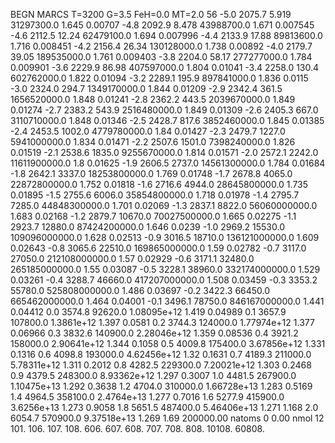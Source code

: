 BEGN
MARCS T=3200 G=3.5 FeH=0.0 MT=2.0
                  56
-5.0 2075.7 5.919 31297300.0 1.645 0.00707 
-4.8 2092.9 8.478 43988700.0 1.671 0.007545 
-4.6 2112.5 12.24 62479100.0 1.694 0.007996 
-4.4 2133.9 17.88 89813600.0 1.716 0.008451 
-4.2 2156.4 26.34 130128000.0 1.738 0.00892 
-4.0 2179.7 39.05 189535000.0 1.761 0.009403 
-3.8 2204.0 58.17 277277000.0 1.784 0.009901 
-3.6 2229.9 86.98 407597000.0 1.804 0.01041 
-3.4 2258.0 130.4 602762000.0 1.822 0.01094 
-3.2 2289.1 195.9 897841000.0 1.836 0.0115 
-3.0 2324.0 294.7 1349170000.0 1.844 0.01209 
-2.9 2342.4 361.5 1656520000.0 1.848 0.01241 
-2.8 2362.2 443.5 2039670000.0 1.849 0.01274 
-2.7 2383.2 543.9 2516480000.0 1.849 0.01309 
-2.6 2405.3 667.0 3110710000.0 1.848 0.01346 
-2.5 2428.7 817.6 3852460000.0 1.845 0.01385 
-2.4 2453.5 1002.0 4779780000.0 1.84 0.01427 
-2.3 2479.7 1227.0 5941000000.0 1.834 0.01471 
-2.2 2507.6 1501.0 7398240000.0 1.826 0.01519 
-2.1 2538.6 1835.0 9255670000.0 1.814 0.01571 
-2.0 2572.1 2242.0 11611900000.0 1.8 0.01625 
-1.9 2606.5 2737.0 14561300000.0 1.784 0.01684 
-1.8 2642.1 3337.0 18253800000.0 1.769 0.01748 
-1.7 2678.8 4065.0 22872800000.0 1.752 0.01818 
-1.6 2716.6 4944.0 28645800000.0 1.735 0.01895 
-1.5 2755.6 6006.0 35854800000.0 1.718 0.01978 
-1.4 2795.7 7285.0 44848300000.0 1.701 0.02069 
-1.3 2837.1 8822.0 56060000000.0 1.683 0.02168 
-1.2 2879.7 10670.0 70027500000.0 1.665 0.02275 
-1.1 2923.7 12880.0 87424200000.0 1.646 0.0239 
-1.0 2969.2 15530.0 109096000000.0 1.628 0.02513 
-0.9 3016.5 18710.0 136121000000.0 1.609 0.02643 
-0.8 3065.6 22510.0 169865000000.0 1.59 0.02782 
-0.7 3117.0 27050.0 212108000000.0 1.57 0.02929 
-0.6 3171.1 32480.0 265185000000.0 1.55 0.03087 
-0.5 3228.1 38960.0 332174000000.0 1.529 0.03261 
-0.4 3288.7 46660.0 417207000000.0 1.508 0.03459 
-0.3 3353.2 55780.0 525808000000.0 1.486 0.03697 
-0.2 3422.3 66450.0 665462000000.0 1.464 0.04001 
-0.1 3496.1 78750.0 846167000000.0 1.441 0.04412 
0.0 3574.8 92620.0 1.08095e+12 1.419 0.04989 
0.1 3657.9 107800.0 1.3861e+12 1.397 0.0581 
0.2 3744.3 124000.0 1.77974e+12 1.377 0.06966 
0.3 3832.6 140900.0 2.28046e+12 1.359 0.08536 
0.4 3921.2 158000.0 2.90641e+12 1.344 0.1058 
0.5 4009.8 175400.0 3.67856e+12 1.331 0.1316 
0.6 4098.8 193000.0 4.62456e+12 1.32 0.1631 
0.7 4189.3 211000.0 5.78311e+12 1.311 0.2012 
0.8 4282.5 229300.0 7.20021e+12 1.303 0.2468 
0.9 4379.5 248300.0 8.93362e+12 1.297 0.3007 
1.0 4481.5 267900.0 1.10475e+13 1.292 0.3638 
1.2 4704.0 310000.0 1.66728e+13 1.283 0.5169 
1.4 4964.5 358100.0 2.4764e+13 1.277 0.7016 
1.6 5277.9 415900.0 3.6256e+13 1.273 0.9058 
1.8 5651.5 487400.0 5.46406e+13 1.271 1.168 
2.0 6054.7 570900.0 9.37518e+13 1.269 1.69 
200000.00
natoms              0      0.00
nmol          12
          101.         106.       107.      108.         606.        607.        608.
          707.         708.       808.    10108.       60808.
